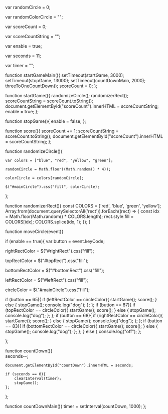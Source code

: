 var randomCircle = 0;

var randomColorCircle = "";

var scoreCount = 0;

var scoreCountString = "";

var enable = true;

var seconds = 11;

var timer = "";

function startGameMain(){
    setTimeout(startGame, 3000);
    setTimeout(stopGame, 13000);
    setTimeout(countDownMain, 2000);
    threeToOneCountDown();
    scoreCount = 0;
};

function startGame(){
    randomizeCircle();
    randomizerRect();
    scoreCountString = scoreCount.toString();
    document.getElementById("scoreCount").innerHTML = scoreCountString;
    enable = true;
};

function stopGame(){
    enable = false;
};

function score(){
    scoreCount += 1;
    scoreCountString = scoreCount.toString();
    document.getElementById("scoreCount").innerHTML = scoreCountString;
};

function randomizeCircle(){
    
    var colors = ["blue", "red", "yellow", "green"];
    
    randomCircle = Math.floor((Math.random() * 4));
    
    colorCircle = colors[randomCircle];
    
    $("#mainCircle").css("fill", colorCircle);
};

function randomizerRect(){
  const COLORS = ['red', 'blue', 'green', 'yellow'];
  Array.from(document.querySelectorAll('rect')).forEach((rect) => {
    const idx = Math.floor(Math.random() * COLORS.length);
    rect.style.fill = COLORS[idx];
    COLORS.splice(idx, 1);
  });
}

function moveCircle(event){

  if (enable == true){
      var button = event.keyCode;
    
  rightRectColor = $("#rightRect").css("fill");
    
  topRectColor = $("#topRect").css("fill");
    
  bottomRectColor = $("#bottomRect").css("fill");
    
  leftRectColor = $("#leftRect").css("fill");
      
  circleColor = $("#mainCircle").css("fill");
  
  if (button == 65){
      if (leftRectColor == circleColor){
          startGame();
          score();
      } else {
          stopGame();
          console.log("dog");
      };
  };
  if (button == 87){
      if (topRectColor == circleColor){
          startGame();
          score();
      } else {
          stopGame();
          console.log("dog");
      };
  };
  if (button == 68){
      if (rightRectColor == circleColor){
          startGame();
          score();
      } else {
          stopGame();
          console.log("dog");
      };
  };
  if (button == 83){
      if (bottomRectColor == circleColor){
          startGame();
          score();
      } else {
          stopGame();
          console.log("dog");
      };
  };
  } else {
      console.log("off");
  };
  
};

function countDown(){    
    seconds--;
    
    document.getElementById("countDown").innerHTML = seconds;
    
    if (seconds == 0){
        clearInterval(timer);
        stopGame();
    };
};

function countDownMain(){
    timer = setInterval(countDown, 1000);
};
